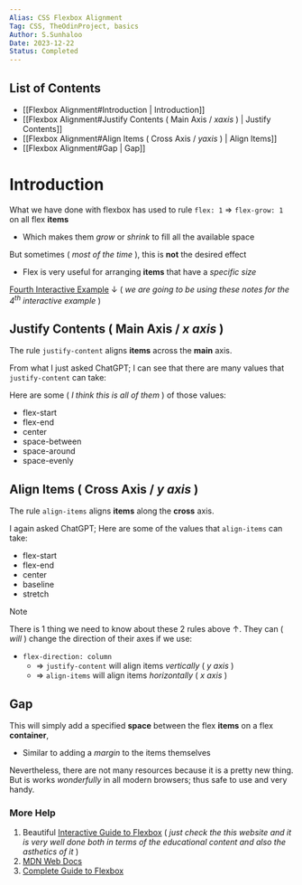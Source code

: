```yaml
---
Alias: CSS Flexbox Alignment
Tag: CSS, TheOdinProject, basics
Author: S.Sunhaloo
Date: 2023-12-22
Status: Completed
---
```


## List of Contents

- [[Flexbox Alignment#Introduction | Introduction]]
- [[Flexbox Alignment#Justify Contents ( Main Axis / $x axis$ ) | Justify Contents]]
- [[Flexbox Alignment#Align Items ( Cross Axis / $y axis$ ) | Align Items]]
- [[Flexbox Alignment#Gap | Gap]]

# Introduction

What we have done with flexbox has used to rule `flex: 1` $\Rightarrow$ `flex-grow: 1` on all flex **items**

- Which makes them *grow* or *shrink* to fill all the available space

But sometimes ( *most of the time* ), this is **not** the desired effect

- Flex is very useful for arranging **items** that have a *specific size*

[Fourth Interactive Example](https://www.theodinproject.com/lessons/foundations-alignment#alignment) $\downarrow$ ( *we are going to be using these notes for the $4^{th}$ interactive example* )
 
## Justify Contents ( Main Axis / $x \ axis$ )

The rule `justify-content` aligns **items** across the **main** axis.

From what I just asked ChatGPT; I can see that there are many values that `justify-content` can take:

Here are some ( *I think this is all of them* ) of those values:

- flex-start
- flex-end
- center
- space-between
- space-around
- space-evenly

## Align Items ( Cross Axis / $y \ axis$ )

The rule `align-items` aligns **items** along the **cross** axis.

I again asked ChatGPT; Here are some of the values that `align-items` can take:

- flex-start
- flex-end
- center
- baseline
- stretch

>[!note]
>There is 1 thing we need to know about these 2 rules above $\uparrow$.
>They can ( *will* ) change the direction of their axes if we use:
>- `flex-direction: column`
>	- $\Rightarrow$ `justify-content` will align items *vertically* ( $y \ axis$ )
>	- $\Rightarrow$ `align-items` will align items *horizontally* ( $x \ axis$ )

## Gap

This will simply add a specified **space** between the flex **items** on a flex **container**,

- Similar to adding a *margin* to the items themselves

Nevertheless, there are not many resources because it is a pretty new thing. But is works *wonderfully* in all modern browsers; thus safe to use and very handy.

### More Help

1. Beautiful [Interactive Guide to Flexbox](https://www.joshwcomeau.com/css/interactive-guide-to-flexbox/) ( *just check the this website and it is very well done both in terms of the educational content and also the asthetics of it* )
2. [MDN Web Docs](https://developer.mozilla.org/en-US/docs/Web/CSS/CSS_Flexible_Box_Layout/Typical_Use_Cases_of_Flexbox)
3. [Complete Guide to Flexbox](https://css-tricks.com/snippets/css/a-guide-to-flexbox/)
